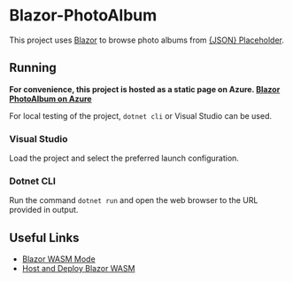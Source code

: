 # Blazor-PhotoAlbum

This project uses [Blazor](https://dotnet.microsoft.com/en-us/apps/aspnet/web-apps/blazor) to browse photo albums from [\{JSON\} Placeholder](https://jsonplaceholder.typicode.com/).

## Running
**For convenience, this project is hosted as a static page on Azure.
[Blazor PhotoAlbum on Azure](https://polite-smoke-015ce610f.2.azurestaticapps.net)**


For local testing of the project, `dotnet cli` or Visual Studio can be used.
### Visual Studio
Load the project and select the preferred launch configuration.
### Dotnet CLI
Run the command `dotnet run` and open the web browser to the URL provided in output.


## Useful Links
- [Blazor WASM Mode](https://dotnet.microsoft.com/en-us/apps/aspnet/web-apps/blazor)
- [Host and Deploy Blazor WASM](https://learn.microsoft.com/en-us/aspnet/core/blazor/host-and-deploy/webassembly?view=aspnetcore-7.0)

